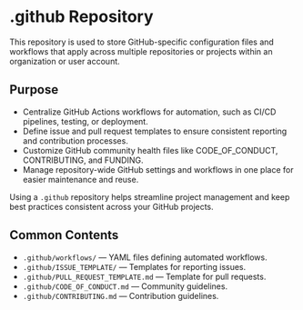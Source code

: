 # .github Repository

This repository is used to store GitHub-specific configuration files and workflows that apply across multiple repositories or projects within an organization or user account.

## Purpose

- Centralize GitHub Actions workflows for automation, such as CI/CD pipelines, testing, or deployment.
- Define issue and pull request templates to ensure consistent reporting and contribution processes.
- Customize GitHub community health files like CODE_OF_CONDUCT, CONTRIBUTING, and FUNDING.
- Manage repository-wide GitHub settings and workflows in one place for easier maintenance and reuse.

Using a `.github` repository helps streamline project management and keep best practices consistent across your GitHub projects.

## Common Contents

- `.github/workflows/` — YAML files defining automated workflows.
- `.github/ISSUE_TEMPLATE/` — Templates for reporting issues.
- `.github/PULL_REQUEST_TEMPLATE.md` — Template for pull requests.
- `.github/CODE_OF_CONDUCT.md` — Community guidelines.
- `.github/CONTRIBUTING.md` — Contribution guidelines.
